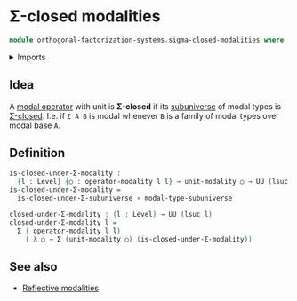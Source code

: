 # Σ-closed modalities

```agda
module orthogonal-factorization-systems.sigma-closed-modalities where
```

<details><summary>Imports</summary>

```agda
open import foundation.dependent-pair-types
open import foundation.function-types
open import foundation.propositions
open import foundation.sigma-closed-subuniverses
open import foundation.universe-levels

open import orthogonal-factorization-systems.modal-operators
open import orthogonal-factorization-systems.reflective-subuniverses
```

</details>

## Idea

A [modal operator](orthogonal-factorization-systems.modal-operators.md) with
unit is **Σ-closed** if its [subuniverse](foundation.subuniverses.md) of modal
types is [Σ-closed](foundation.sigma-closed-subuniverses.md). I.e. if `Σ A B` is
modal whenever `B` is a family of modal types over modal base `A`.

## Definition

```agda
is-closed-under-Σ-modality :
  {l : Level} {○ : operator-modality l l} → unit-modality ○ → UU (lsuc l)
is-closed-under-Σ-modality =
  is-closed-under-Σ-subuniverse ∘ modal-type-subuniverse

closed-under-Σ-modality : (l : Level) → UU (lsuc l)
closed-under-Σ-modality l =
  Σ ( operator-modality l l)
    ( λ ○ → Σ (unit-modality ○) (is-closed-under-Σ-modality))
```

## See also

- [Reflective modalities](orthogonal-factorization-systems.reflective-modalities.md)
